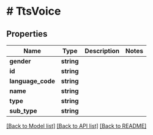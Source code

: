 # # TtsVoice

## Properties

Name | Type | Description | Notes
------------ | ------------- | ------------- | -------------
**gender** | **string** |  |
**id** | **string** |  |
**language_code** | **string** |  |
**name** | **string** |  |
**type** | **string** |  |
**sub_type** | **string** |  |

[[Back to Model list]](../../README.md#models) [[Back to API list]](../../README.md#endpoints) [[Back to README]](../../README.md)
